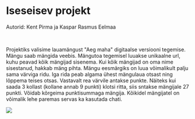 <h1>Iseseisev projekt</h1>

<p>Autorid: Kent Pirma ja Kaspar Rasmus Eelmaa</p>
<br>
<p>Projektiks valisime lauamängust "Aeg maha" digitaalse versiooni tegemise. Mängu saab mängida veebis. Mängutoa tegemisel luuakse unikaalne url, kuhu peavad kõik mängijad sisenema. Kui kõik mängijad on oma nime sisestanud, hakkab mäng pihta. 
Mängu eesmärgiks on luua võimalikult palju sama värviga ridu. Iga rida peab algama ühest mängulaua otsast ning lõppema teises otsas. Vastavalt rea värvile antakse punkte. Näiteks kui saada 3 kollast (kollane annab 9 punkti) klotsi ritta, siis sntakse mängijale 27 punkti. 
Võidab kõrgeima punktisummaga mängija. Kõikidel mängijatel on võimalik lehe paremas servas ka kasutada chati.</p>

<img src="assets/game.png">

